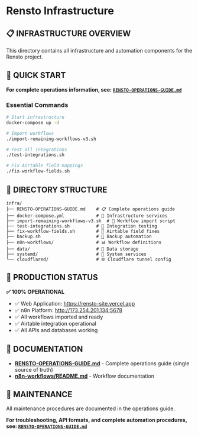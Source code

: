 # Rensto Infrastructure

## 📋 **INFRASTRUCTURE OVERVIEW**

This directory contains all infrastructure and automation components for the Rensto project.

## 🚀 **QUICK START**

**For complete operations information, see: [`RENSTO-OPERATIONS-GUIDE.md`](RENSTO-OPERATIONS-GUIDE.md)**

### **Essential Commands**

```bash
# Start infrastructure
docker-compose up -d

# Import workflows
./import-remaining-workflows-v3.sh

# Test all integrations
./test-integrations.sh

# Fix Airtable field mappings
./fix-workflow-fields.sh
```

## 📁 **DIRECTORY STRUCTURE**

```
infra/
├── RENSTO-OPERATIONS-GUIDE.md    # 📋 Complete operations guide
├── docker-compose.yml            # 🐳 Infrastructure services
├── import-remaining-workflows-v3.sh  # 🔄 Workflow import script
├── test-integrations.sh          # 🧪 Integration testing
├── fix-workflow-fields.sh        # 🔧 Airtable field fixes
├── backup.sh                     # 💾 Backup automation
├── n8n-workflows/                # 📊 Workflow definitions
├── data/                         # 📁 Data storage
├── systemd/                      # 🔧 System services
└── cloudflared/                  # 🌐 Cloudflare tunnel config
```

## 🎯 **PRODUCTION STATUS**

**✅ 100% OPERATIONAL**

- ✅ Web Application: https://rensto-site.vercel.app
- ✅ n8n Platform: http://173.254.201.134:5678
- ✅ All workflows imported and ready
- ✅ Airtable integration operational
- ✅ All APIs and databases working

## 📖 **DOCUMENTATION**

- **[RENSTO-OPERATIONS-GUIDE.md](RENSTO-OPERATIONS-GUIDE.md)** - Complete operations guide (single source of truth)
- **[n8n-workflows/README.md](n8n-workflows/README.md)** - Workflow documentation

## 🔧 **MAINTENANCE**

All maintenance procedures are documented in the operations guide.

**For troubleshooting, API formats, and complete automation procedures, see: [`RENSTO-OPERATIONS-GUIDE.md`](RENSTO-OPERATIONS-GUIDE.md)**
